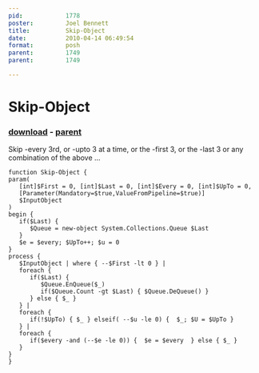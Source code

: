 ```yaml
---
pid:            1778
poster:         Joel Bennett
title:          Skip-Object
date:           2010-04-14 06:49:54
format:         posh
parent:         1749
parent:         1749

---
```


# Skip-Object

### [download](1778.ps1) - [parent](1749.md)

Skip -every 3rd, or -upto 3 at a time, or the -first 3, or the -last 3 or any combination of the above ... 

```posh
function Skip-Object {
param( 
   [int]$First = 0, [int]$Last = 0, [int]$Every = 0, [int]$UpTo = 0,  
   [Parameter(Mandatory=$true,ValueFromPipeline=$true)]
   $InputObject
)
begin {
   if($Last) {
      $Queue = new-object System.Collections.Queue $Last
   }
   $e = $every; $UpTo++; $u = 0
}
process {
   $InputObject | where { --$First -lt 0 } | 
   foreach {
      if($Last) {
         $Queue.EnQueue($_)
         if($Queue.Count -gt $Last) { $Queue.DeQueue() }
      } else { $_ }
   } |
   foreach { 
      if(!$UpTo) { $_ } elseif( --$u -le 0) {  $_; $U = $UpTo }
   } |
   foreach { 
      if($every -and (--$e -le 0)) {  $e = $every  } else { $_ } 
   }
}
}

```
